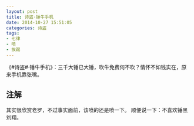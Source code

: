 ```yaml
---
layout: post
title: 诗盗·锤牛手机
date: 2014-10-27 15:51:05
categories: 诗盗
tags:
- 七律
- 喷
- 挨踢
---
```

《#诗盗#·锤牛手机》：三千大锤已大锤，吹牛免费何不吹？情怀不如钱实在，原来手机靠张嘴。

## 注解
其实很欣赏老罗，不过事实面前，该喷的还是喷一下。
顺便说一下：不喜欢锤黑刘翔。
